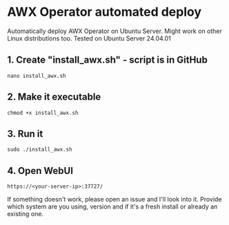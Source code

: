 # AWX Operator automated deploy
Automatically deploy AWX Operator on Ubuntu Server. Might work on other Linux distributions too. Tested on Ubuntu Server 24.04.01

## 1. Create "install_awx.sh" - script is in GitHub
`nano install_awx.sh`

## 2. Make it executable
`chmod +x install_awx.sh`

## 3. Run it
`sudo ./install_awx.sh`

## 4. Open WebUI
`https://<your-server-ip>:37727/`

If something doesn't work, please open an issue and I'll look into it. Provide which system are you using, version and if it's a fresh install or already an existing one.
